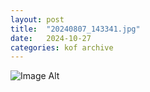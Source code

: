 ```yaml
---
layout:	post
title:	"20240807_143341.jpg"
date:	2024-10-27
categories:	kof archive
---
```


![Image Alt](https://k0f.github.io/assets/20240807_143341.jpg)